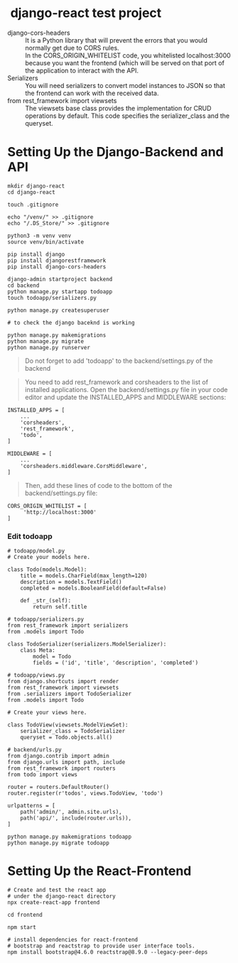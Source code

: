 #  django-react test project

<dl>
  <dt>django-cors-headers</dt>
  <dd>It is a Python library that will prevent the errors that you would normally get due to CORS rules.</dd>
  <dd>In the CORS_ORIGIN_WHITELIST code, you whitelisted localhost:3000 because you want the frontend (which will be served on that port of the application to interact with the API.</dd>

  <dt>Serializers</dt>
  <dd>You will need serializers to convert model instances to JSON so that the frontend can work with the received data.</dd>
  
  <dt>from rest_framework import viewsets</dt>
  <dd>The viewsets base class provides the implementation for CRUD operations by default. This code specifies the serializer_class and the queryset.</dd>
</dl>

# Setting Up the Django-Backend and API

```
mkdir django-react
cd django-react
```

```
touch .gitignore
```

```
echo "/venv/" >> .gitignore
echo "/.DS_Store/" >> .gitignore
```

```
python3 -m venv venv
source venv/bin/activate
```

```
pip install django
pip install djangorestframework
pip install django-cors-headers
```

```
django-admin startproject backend
cd backend
python manage.py startapp todoapp
touch todoapp/serializers.py

python manage.py createsuperuser
```

```
# to check the django baceknd is working

python manage.py makemigrations
python manage.py migrate
python manage.py runserver
```

> Do not forget to add 'todoapp' to the backend/settings.py of the backend

> You need to add rest_framework and corsheaders to the list of installed applications.
> Open the backend/settings.py file in your code editor and update the INSTALLED_APPS and MIDDLEWARE sections:
>
```
INSTALLED_APPS = [
    ...
    'corsheaders',
    'rest_framework',
    'todo',
]

MIDDLEWARE = [
    ...
    'corsheaders.middleware.CorsMiddleware',
]
```

> Then, add these lines of code to the bottom of the backend/settings.py file:

```
CORS_ORIGIN_WHITELIST = [
     'http://localhost:3000'
]
```

### Edit todoapp

```
# todoapp/model.py
# Create your models here.

class Todo(models.Model):
    title = models.CharField(max_length=120)
    description = models.TextField()
    completed = models.BooleanField(default=False)

    def _str_(self):
        return self.title

```

```
# todoapp/serializers.py
from rest_framework import serializers
from .models import Todo

class TodoSerializer(serializers.ModelSerializer):
    class Meta:
        model = Todo
        fields = ('id', 'title', 'description', 'completed')
```

```
# todoapp/views.py
from django.shortcuts import render
from rest_framework import viewsets
from .serializers import TodoSerializer
from .models import Todo

# Create your views here.

class TodoView(viewsets.ModelViewSet):
    serializer_class = TodoSerializer
    queryset = Todo.objects.all()
```

```
# backend/urls.py
from django.contrib import admin
from django.urls import path, include
from rest_framework import routers
from todo import views

router = routers.DefaultRouter()
router.register(r'todos', views.TodoView, 'todo')

urlpatterns = [
    path('admin/', admin.site.urls),
    path('api/', include(router.urls)),
]
```

```
python manage.py makemigrations todoapp
python manage.py migrate todoapp
```

# Setting Up the React-Frontend

```
# Create and test the react app
# under the django-react directory 
npx create-react-app frontend

cd frontend

npm start
```

```
# install dependencies for react-frontend
# bootstrap and reactstrap to provide user interface tools.
npm install bootstrap@4.6.0 reactstrap@8.9.0 --legacy-peer-deps


```